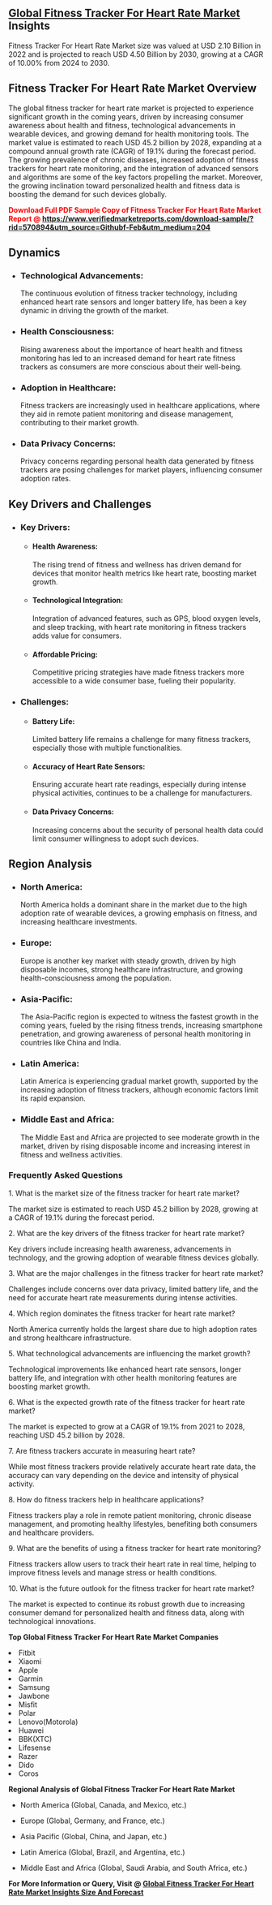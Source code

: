 <h2><a href="https://www.verifiedmarketreports.com/download-sample/?rid=570894&amp;utm_source=Githubf&amp;utm_medium=204" target="_blank">Global Fitness Tracker For Heart Rate Market</a> Insights</h2><p>Fitness Tracker For Heart Rate Market size was valued at USD 2.10 Billion in 2022 and is projected to reach USD 4.50 Billion by 2030, growing at a CAGR of 10.00% from 2024 to 2030.</p><p> <h2>Fitness Tracker For Heart Rate Market Overview</h2> <p>The global fitness tracker for heart rate market is projected to experience significant growth in the coming years, driven by increasing consumer awareness about health and fitness, technological advancements in wearable devices, and growing demand for health monitoring tools. The market value is estimated to reach USD 45.2 billion by 2028, expanding at a compound annual growth rate (CAGR) of 19.1% during the forecast period. The growing prevalence of chronic diseases, increased adoption of fitness trackers for heart rate monitoring, and the integration of advanced sensors and algorithms are some of the key factors propelling the market. Moreover, the growing inclination toward personalized health and fitness data is boosting the demand for such devices globally.</p> <p><b><p><span class=""><span style="color: #ff0000;"><strong>Download Full PDF Sample Copy of Fitness Tracker For Heart Rate Market Report</strong> @ </span><a href="https://www.verifiedmarketreports.com/download-sample/?rid=570894&amp;utm_source=Githubf-Feb&amp;utm_medium=204" target="_blank">https://www.verifiedmarketreports.com/download-sample/?rid=570894&amp;utm_source=Githubf-Feb&amp;utm_medium=204</a></span></p></b></p> <h2>Dynamics</h2> <ul> <li><h3>Technological Advancements:</h3> The continuous evolution of fitness tracker technology, including enhanced heart rate sensors and longer battery life, has been a key dynamic in driving the growth of the market.</li> <li><h3>Health Consciousness:</h3> Rising awareness about the importance of heart health and fitness monitoring has led to an increased demand for heart rate fitness trackers as consumers are more conscious about their well-being.</li> <li><h3>Adoption in Healthcare:</h3> Fitness trackers are increasingly used in healthcare applications, where they aid in remote patient monitoring and disease management, contributing to their market growth.</li> <li><h3>Data Privacy Concerns:</h3> Privacy concerns regarding personal health data generated by fitness trackers are posing challenges for market players, influencing consumer adoption rates.</li> </ul> <h2>Key Drivers and Challenges</h2> <ul> <li><h3>Key Drivers:</h3> <ul> <li><h4>Health Awareness:</h4> The rising trend of fitness and wellness has driven demand for devices that monitor health metrics like heart rate, boosting market growth.</li> <li><h4>Technological Integration:</h4> Integration of advanced features, such as GPS, blood oxygen levels, and sleep tracking, with heart rate monitoring in fitness trackers adds value for consumers.</li> <li><h4>Affordable Pricing:</h4> Competitive pricing strategies have made fitness trackers more accessible to a wide consumer base, fueling their popularity.</li> </ul> </li> <li><h3>Challenges:</h3> <ul> <li><h4>Battery Life:</h4> Limited battery life remains a challenge for many fitness trackers, especially those with multiple functionalities.</li> <li><h4>Accuracy of Heart Rate Sensors:</h4> Ensuring accurate heart rate readings, especially during intense physical activities, continues to be a challenge for manufacturers.</li> <li><h4>Data Privacy Concerns:</h4> Increasing concerns about the security of personal health data could limit consumer willingness to adopt such devices.</li> </ul> </li> </ul> <h2>Region Analysis</h2> <ul> <li><h3>North America:</h3> North America holds a dominant share in the market due to the high adoption rate of wearable devices, a growing emphasis on fitness, and increasing healthcare investments.</li> <li><h3>Europe:</h3> Europe is another key market with steady growth, driven by high disposable incomes, strong healthcare infrastructure, and growing health-consciousness among the population.</li> <li><h3>Asia-Pacific:</h3> The Asia-Pacific region is expected to witness the fastest growth in the coming years, fueled by the rising fitness trends, increasing smartphone penetration, and growing awareness of personal health monitoring in countries like China and India.</li> <li><h3>Latin America:</h3> Latin America is experiencing gradual market growth, supported by the increasing adoption of fitness trackers, although economic factors limit its rapid expansion.</li> <li><h3>Middle East and Africa:</h3> The Middle East and Africa are projected to see moderate growth in the market, driven by rising disposable income and increasing interest in fitness and wellness activities.</li> </ul> <h3>Frequently Asked Questions</h3> <p>1. What is the market size of the fitness tracker for heart rate market?</p> <p>The market size is estimated to reach USD 45.2 billion by 2028, growing at a CAGR of 19.1% during the forecast period.</p> <p>2. What are the key drivers of the fitness tracker for heart rate market?</p> <p>Key drivers include increasing health awareness, advancements in technology, and the growing adoption of wearable fitness devices globally.</p> <p>3. What are the major challenges in the fitness tracker for heart rate market?</p> <p>Challenges include concerns over data privacy, limited battery life, and the need for accurate heart rate measurements during intense activities.</p> <p>4. Which region dominates the fitness tracker for heart rate market?</p> <p>North America currently holds the largest share due to high adoption rates and strong healthcare infrastructure.</p> <p>5. What technological advancements are influencing the market growth?</p> <p>Technological improvements like enhanced heart rate sensors, longer battery life, and integration with other health monitoring features are boosting market growth.</p> <p>6. What is the expected growth rate of the fitness tracker for heart rate market?</p> <p>The market is expected to grow at a CAGR of 19.1% from 2021 to 2028, reaching USD 45.2 billion by 2028.</p> <p>7. Are fitness trackers accurate in measuring heart rate?</p> <p>While most fitness trackers provide relatively accurate heart rate data, the accuracy can vary depending on the device and intensity of physical activity.</p> <p>8. How do fitness trackers help in healthcare applications?</p> <p>Fitness trackers play a role in remote patient monitoring, chronic disease management, and promoting healthy lifestyles, benefiting both consumers and healthcare providers.</p> <p>9. What are the benefits of using a fitness tracker for heart rate monitoring?</p> <p>Fitness trackers allow users to track their heart rate in real time, helping to improve fitness levels and manage stress or health conditions.</p> <p>10. What is the future outlook for the fitness tracker for heart rate market?</p> <p>The market is expected to continue its robust growth due to increasing consumer demand for personalized health and fitness data, along with technological innovations.</p> </p><p><strong>Top Global Fitness Tracker For Heart Rate Market Companies</strong></p><div data-test-id=""><p><li>Fitbit</li><li> Xiaomi</li><li> Apple</li><li> Garmin</li><li> Samsung</li><li> Jawbone</li><li> Misfit</li><li> Polar</li><li> Lenovo(Motorola)</li><li> Huawei</li><li> BBK(XTC)</li><li> Lifesense</li><li> Razer</li><li> Dido</li><li> Coros</li></p><div><strong>Regional Analysis of&nbsp;Global Fitness Tracker For Heart Rate Market</strong></div><ul><li dir="ltr"><p dir="ltr">North America&nbsp;(Global, Canada, and Mexico, etc.)</p></li><li dir="ltr"><p dir="ltr">Europe (Global, Germany, and France, etc.)</p></li><li dir="ltr"><p dir="ltr">Asia Pacific&nbsp;(Global, China, and Japan, etc.)</p></li><li dir="ltr"><p dir="ltr">Latin America&nbsp;(Global, Brazil, and Argentina, etc.)</p></li><li dir="ltr">Middle East and Africa&nbsp;(Global, Saudi Arabia, and South Africa, etc.)</li></ul><p><strong>For More Information or Query, Visit @&nbsp;</strong><strong><a href="https://www.verifiedmarketreports.com/product/fitness-tracker-for-heart-rate-market/?utm_source=Githubf&amp;utm_medium=204" target="_blank">Global Fitness Tracker For Heart Rate Market Insights Size And Forecast</a></strong></p></div>
